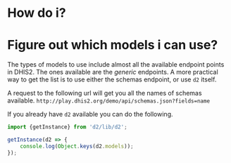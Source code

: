 # How do i?

# Figure out which models i can use?

The types of models to use include almost all the available endpoint points in DHIS2. The ones available are the _generic_ endpoints.
A more practical way to get the list is to use either the schemas endpoint, or use `d2` itself.

A request to the following url will get you all the names of schemas available. `http://play.dhis2.org/demo/api/schemas.json?fields=name`

If you already have `d2` available you can do the following.

```js
import {getInstance} from 'd2/lib/d2';

getInstance(d2 => {
    console.log(Object.keys(d2.models));
});
```